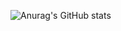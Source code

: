 ![Anurag's GitHub stats](https://github-readme-stats.vercel.app/api?username=RemainderTime&theme=gruvbox_light&show_icons=true)
